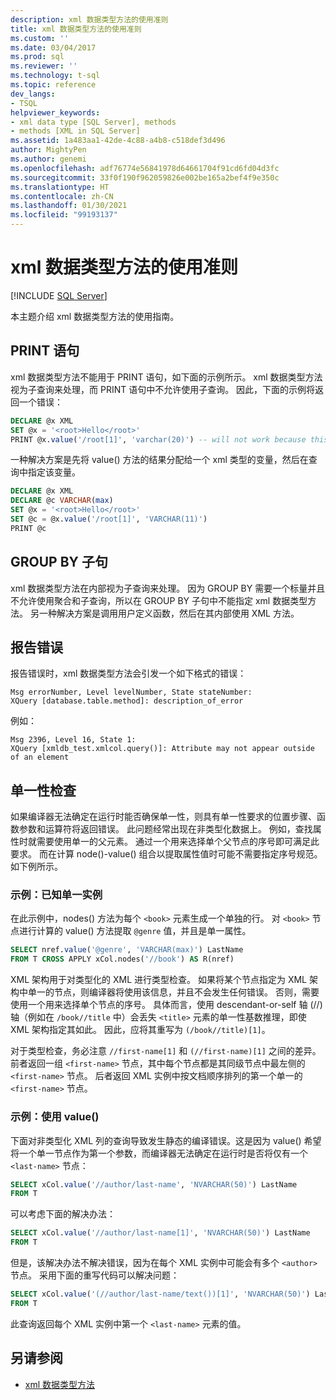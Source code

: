 ```yaml
---
description: xml 数据类型方法的使用准则
title: xml 数据类型方法的使用准则
ms.custom: ''
ms.date: 03/04/2017
ms.prod: sql
ms.reviewer: ''
ms.technology: t-sql
ms.topic: reference
dev_langs:
- TSQL
helpviewer_keywords:
- xml data type [SQL Server], methods
- methods [XML in SQL Server]
ms.assetid: 1a483aa1-42de-4c88-a4b8-c518def3d496
author: MightyPen
ms.author: genemi
ms.openlocfilehash: adf76774e56841978d64661704f91cd6fd04d3fc
ms.sourcegitcommit: 33f0f190f962059826e002be165a2bef4f9e350c
ms.translationtype: HT
ms.contentlocale: zh-CN
ms.lasthandoff: 01/30/2021
ms.locfileid: "99193137"
---
```

# <a name="guidelines-for-using-xml-data-type-methods"></a>xml 数据类型方法的使用准则

[!INCLUDE [SQL Server](../../includes/applies-to-version/sqlserver.md)]

本主题介绍 xml 数据类型方法的使用指南。

## <a name="the-print-statement"></a>PRINT 语句

xml 数据类型方法不能用于 PRINT 语句，如下面的示例所示。 xml 数据类型方法视为子查询来处理，而 PRINT 语句中不允许使用子查询。 因此，下面的示例将返回一个错误：

```sql
DECLARE @x XML
SET @x = '<root>Hello</root>'
PRINT @x.value('/root[1]', 'varchar(20)') -- will not work because this is treated as a subquery (select top 1 col from table)
```

一种解决方案是先将 value() 方法的结果分配给一个 xml 类型的变量，然后在查询中指定该变量。

```sql
DECLARE @x XML
DECLARE @c VARCHAR(max)
SET @x = '<root>Hello</root>'
SET @c = @x.value('/root[1]', 'VARCHAR(11)')
PRINT @c
```

## <a name="the-group-by-clause"></a>GROUP BY 子句

xml 数据类型方法在内部视为子查询来处理。 因为 GROUP BY 需要一个标量并且不允许使用聚合和子查询，所以在 GROUP BY 子句中不能指定 xml 数据类型方法。 另一种解决方案是调用用户定义函数，然后在其内部使用 XML 方法。

## <a name="reporting-errors"></a>报告错误

报告错误时，xml 数据类型方法会引发一个如下格式的错误：

```
Msg errorNumber, Level levelNumber, State stateNumber:
XQuery [database.table.method]: description_of_error
```

例如：

```
Msg 2396, Level 16, State 1:
XQuery [xmldb_test.xmlcol.query()]: Attribute may not appear outside of an element
```

## <a name="singleton-checks"></a>单一性检查

如果编译器无法确定在运行时能否确保单一性，则具有单一性要求的位置步骤、函数参数和运算符将返回错误。 此问题经常出现在非类型化数据上。 例如，查找属性时就需要使用单一的父元素。 通过一个用来选择单个父节点的序号即可满足此要求。 而在计算 node()-value() 组合以提取属性值时可能不需要指定序号规范。 如下例所示。

### <a name="example-known-singleton"></a>示例：已知单一实例

在此示例中，nodes() 方法为每个 `<book>` 元素生成一个单独的行。 对 `<book>` 节点进行计算的 value() 方法提取 `@genre` 值，并且是单一属性。

```sql
SELECT nref.value('@genre', 'VARCHAR(max)') LastName
FROM T CROSS APPLY xCol.nodes('//book') AS R(nref)
```

XML 架构用于对类型化的 XML 进行类型检查。 如果将某个节点指定为 XML 架构中单一的节点，则编译器将使用该信息，并且不会发生任何错误。 否则，需要使用一个用来选择单个节点的序号。 具体而言，使用 descendant-or-self 轴 (//) 轴（例如在 `/book//title` 中）会丢失 `<title>` 元素的单一性基数推理，即使 XML 架构指定其如此。 因此，应将其重写为 `(/book//title)[1]`。

对于类型检查，务必注意 `//first-name[1]` 和 `(//first-name)[1]` 之间的差异。 前者返回一组 `<first-name>` 节点，其中每个节点都是其同级节点中最左侧的 `<first-name>` 节点。 后者返回 XML 实例中按文档顺序排列的第一个单一的 `<first-name>` 节点。

### <a name="example-using-value"></a>示例：使用 value()

下面对非类型化 XML 列的查询导致发生静态的编译错误。这是因为 value() 希望将一个单一节点作为第一个参数，而编译器无法确定在运行时是否将仅有一个 `<last-name>` 节点：

```sql
SELECT xCol.value('//author/last-name', 'NVARCHAR(50)') LastName
FROM T
```

可以考虑下面的解决办法：

```sql
SELECT xCol.value('//author/last-name[1]', 'NVARCHAR(50)') LastName
FROM T
```

但是，该解决办法不解决错误，因为在每个 XML 实例中可能会有多个 `<author>` 节点。 采用下面的重写代码可以解决问题：

```sql
SELECT xCol.value('(//author/last-name/text())[1]', 'NVARCHAR(50)') LastName
FROM T
```

此查询返回每个 XML 实例中第一个 `<last-name>` 元素的值。

## <a name="see-also"></a>另请参阅

- [xml 数据类型方法](../../t-sql/xml/xml-data-type-methods.md)
